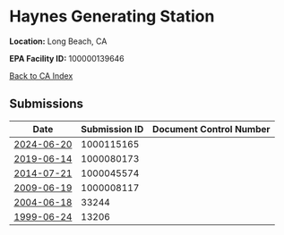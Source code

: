 # Haynes Generating Station

**Location:** Long Beach, CA

**EPA Facility ID:** 100000139646

[Back to CA Index](../../index.md)

## Submissions

| Date | Submission ID | Document Control Number |
|------|--------------|-------------------------|
| [2024-06-20](submissions/1000115165.md) | 1000115165 |  |
| [2019-06-14](submissions/1000080173.md) | 1000080173 |  |
| [2014-07-21](submissions/1000045574.md) | 1000045574 |  |
| [2009-06-19](submissions/1000008117.md) | 1000008117 |  |
| [2004-06-18](submissions/33244.md) | 33244 |  |
| [1999-06-24](submissions/13206.md) | 13206 |  |
